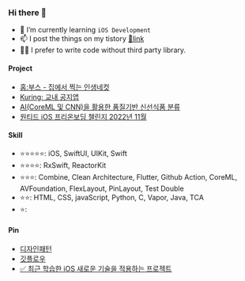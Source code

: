 ### Hi there 👋

- 🌱 I’m currently learning `iOS Development`
- 📫 I post the things on my tistory [🔗link](https://rldd.tistory.com)
- 👩‍🌾 I prefer to write code without third party library.

#### Project
- [홈:부스 - 집에서 찍는 인생네컷](https://apps.apple.com/kr/app/%ED%99%88-%EB%B6%80%EC%8A%A4/id6444832811)
- [Kuring: 교내 공지앱](https://github.com/KU-Stacks)
- [AI(CoreML 및 CNN)을 활용한 품질기반 신선식품 분류](https://github.com/lgvv/SmartAI)
- [원티드 iOS 프리온보딩 챌린지 2022년 11월](https://github.com/lgvv/MyCreditManager)

#### Skill
 - ⭐️⭐️⭐️⭐️⭐️: iOS, SwiftUI, UIKit, Swift
 - ⭐️⭐️⭐️⭐️: RxSwift, ReactorKit
 - ⭐️⭐️⭐️: Combine, Clean Architecture, Flutter, Github Action, CoreML, AVFoundation, FlexLayout, PinLayout, Test Double
 - ⭐️⭐️: HTML, CSS, javaScript, Python, C, Vapor, Java, TCA
 - ⭐️: 

#### Pin
 - [디자인패턴](https://github.com/lgvv/DesignPattern)
 - [깃플로우](https://rldd.tistory.com/450)
 - [✅ 최근 학습한 iOS 새로운 기술을 적용하는 프로젝트](https://github.com/lgvv/iOSLab)
